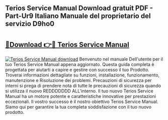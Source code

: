## Terios Service Manual Download gratuit PDF - Part-Ur9 Italiano Manuale del proprietario del servizio D9ho0

# <h2><a href="http://dfc4dx.blite.top/?on=Terios+Service+Manual">🔗Download 👉🔴 Terios Service Manual</a></h2>

[![Terios Service Manual download](https://i.imgur.com/lujVjoI.png)](http://dfc4dx.blite.top/?on=Terios+Service+Manual)
Benvenuto nel manuale Dell'utente per il tuo Terios Service Manual appena aggiornato. Questa guida completa è progettata per aiutarti a capire e gestire con successo il tuo Prodotto. Troverai informazioni dettagliate su funzioni, installazione, funzionamento, manutenzione e Risoluzione dei problemi. Precauzioni di sicurezza per interni si prega di prendere nota di tutte le precauzioni di sicurezza quando si utilizza il nuovo REDDDDDDD ALL'interno. Il tuo nuovo Terios Service Manual ha un motore potente e caratteristiche innovative per prestazioni eccezionali. Il vostro successo è il nostro obiettivo Terios Service Manual. Siamo qui per garantire la tua completa soddisfazione con il tuo nuovo prodotto.
